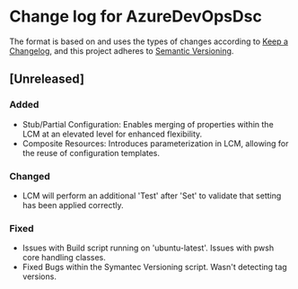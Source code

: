 # Change log for AzureDevOpsDsc

The format is based on and uses the types of changes according to [Keep a Changelog](https://keepachangelog.com/en/1.0.0/),
and this project adheres to [Semantic Versioning](https://semver.org/spec/v2.0.0.html).

## [Unreleased]

### Added

- Stub/Partial Configuration: Enables merging of properties within the LCM at an elevated level for enhanced flexibility.
- Composite Resources: Introduces parameterization in LCM, allowing for the reuse of configuration templates.

### Changed

- LCM will perform an additional 'Test' after 'Set' to validate that setting has been applied correctly.

### Fixed

- Issues with Build script running on 'ubuntu-latest'. Issues with pwsh core handling classes.
- Fixed Bugs within the Symantec Versioning script. Wasn't detecting tag versions.
